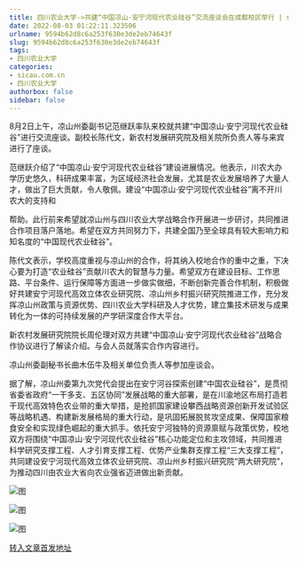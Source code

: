 ```yaml
---
title: 四川农业大学->共建“中国凉山·安宁河现代农业硅谷”交流座谈会在成都校区举行 | sicau.com.cn
date: 2022-08-03 01:22:11.323506
urlname: 9594b62d8c6a253f630e3de2eb74643f
slug: 9594b62d8c6a253f630e3de2eb74643f
tags: 
- 四川农业大学
categories:
- sicau.com.cn
- 四川农业大学
authorbox: false
sidebar: false
---
```

8月2日上午，凉山州委副书记范继跃率队来校就共建“中国凉山·安宁河现代农业硅谷”进行交流座谈。副校长陈代文，新农村发展研究院及相关院所负责人等与来宾进行了座谈。  

范继跃介绍了“中国凉山·安宁河现代农业硅谷”建设进展情况。他表示，川农大办学历史悠久，科研成果丰富，为区域经济社会发展，尤其是农业发展培养了大量人才，做出了巨大贡献，令人敬佩。建设“中国凉山·安宁河现代农业硅谷”离不开川农大的支持和
<!--more-->
帮助。此行前来希望就凉山州与四川农业大学战略合作开展进一步研讨，共同推进合作项目落户落地。希望在双方共同努力下，共建全国乃至全球具有较大影响力和知名度的“中国现代农业硅谷”。  

陈代文表示，学校高度重视与凉山州的合作，将其纳入校地合作的重中之重，下决心要为打造“农业硅谷”贡献川农大的智慧与力量。希望双方在建设目标、工作思路、平台条件、运行保障等方面进一步做实做细，不断创新完善合作机制，积极做好共建安宁河现代高效立体农业研究院、凉山州乡村振兴研究院推进工作，充分发挥凉山州政策与资源优势、四川农业大学科研及人才优势，建立集技术研发与成果转化为一体的可持续发展的产学研深度合作大平台。

新农村发展研究院院长周伦理对双方共建“中国凉山·安宁河现代农业硅谷”战略合作协议进行了解读介绍。与会人员就落实合作内容进行。

凉山州委副秘书长曲木伍牛及相关单位负责人等参加座谈会。

据了解，凉山州委第九次党代会提出在安宁河谷探索创建“中国农业硅谷”，是贯彻省委省政府“一干多支、五区协同”发展战略的重大部署，是在川渝地区布局打造若干现代高效特色农业带的重大举措，是抢抓国家建设攀西战略资源创新开发试验区等战略机遇、构建新发展格局的重大行动，是巩固拓展脱贫攻坚成果、保障国家粮食安全和实现绿色崛起的重大抓手。依托安宁河独特的资源禀赋与政策优势，校地双方将围绕“中国凉山·安宁河现代农业硅谷”核心功能定位和主攻领域，共同推进科学研究支撑工程、人才引育支撑工程、优势产业集群支撑工程“三大支撑工程”，共同建设安宁河现代高效立体农业研究院、凉山州乡村振兴研究院“两大研究院”，为推动四川由农业大省向农业强省迈进做出新贡献。

![图](https://news.sicau.edu.cn/__local/B/07/B9/383D4F2E6BDD74B966487BC84A5_48A7B0FD_10B86.jpg)

![图](https://news.sicau.edu.cn/__local/9/74/04/1365CCD049521C6553D3CBF4DF8_19E68AC7_FDA9.jpg)

![图](https://news.sicau.edu.cn/__local/4/A3/77/874BECEE6F947BC61EB649494DC_FD70AD65_14F1A.jpg)

[转入文章首发地址](https://news.sicau.edu.cn/info/1078/69042.htm)